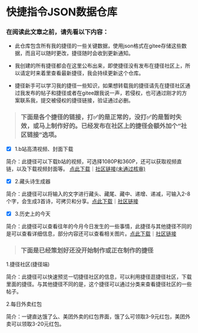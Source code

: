 # 快捷指令JSON数据仓库

### 在阅读此文章之前，请先看以下内容：

- 此仓库包含所有我的捷径的一些关键数据，使用json格式在gitee存储这些数据，而且可以随时更改，捷径随时会收到更新通知。

- 我创建的所有捷径都会在这里公布出来，即使捷径没有发布在捷径社区上，所以请定时来着里查看最新捷径，我会持续更新这个仓库。

- 捷径新手可以学习我的捷径一些知识，如果想转载我的捷径请先在捷径社区通过我发布的帖子和捷径或者在gitee跟我说一声，若侵权，也可通过刚才的方案联系我，提交被侵权的捷径链接，验证通过必删。

> ### 下面是各个捷径的链接，打✅的是正常的，没打✅的是暂时失效，或马上制作好的。已经发布在社区上的捷径会额外加个“社区链接”选项。

+ [x] 1.b站高清视频、封面下载

简介：此捷径可以下载b站的视频，可选择1080P和360P，还可以获取视频直链，以及下载视频封面等。 [点此下载](https://www.icloud.com/shortcuts/261281ac748f4be8b09a9eea093b4f89)｜[社区链接(未通过核审)](https://sharecuts.cn/shortcut/12515)

+ [x] 2.藏头诗生成器

简介：此捷径可以将输入的文字进行藏头、藏尾、藏中、递增、递减，可输入2-8个字，会生成3首诗，可拷贝和分享。[点此下载](https://www.icloud.com/shortcuts/19183bd338a1404c98f14884ae7ce261)｜[社区链接](https://sharecuts.cn/shortcut/12522)

+ [x] 3.历史上的今天

简介：此捷径可以查看往年的今月今日发生的一些事情，此捷径与其他捷径不同的是可以查看详细信息，部分内容还可以查看相关图片。[点此下载](https://www.icloud.com/shortcuts/4e1be1f89b4f4c928093a835393aa1df)｜[社区链接](https://sharecuts.cn/shortcut/12536)

> ### 下面是已经策划好还没开始制作或正在制作的捷径

1.捷径社区(捷径端)

简介：此捷径可以快速预览一切捷径社区的信息，可以利用捷径逛捷径社区，下载里面的捷径。与其他捷径不同的是，这个捷径可以通过分类来查看捷径社区的一些帖子。

2.每日外卖红包

简介：一键直达饿了么、美团外卖的红包界面，饿了么可领取3-9元红包，美团外卖可以领取3-20元红包。